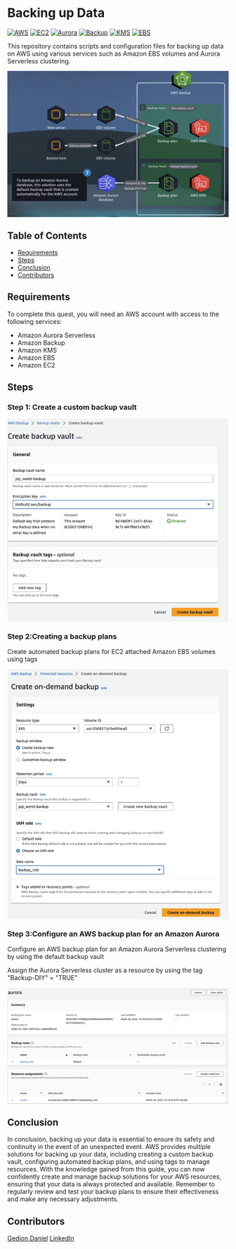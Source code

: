 
# Backing up Data

[![AWS](https://img.shields.io/badge/AWS-100000?style=flat&logo=amazon&logoColor=FFFFFF&labelColor=5C5C5C&color=FF7300)](https://docs.aws.amazon.com/quicksight/latest/user/signing-up.html)
[![EC2](https://img.shields.io/badge/AWS_EC2-100000?style=flat&logo=amazonec2&logoColor=white&labelColor=494949&color=FF7300)](https://aws.amazon.com/ec2/)
[![Aurora](https://img.shields.io/badge/AWS_Aurora-100000?style=flat&logo=amazonaws&logoColor=white&labelColor=494949&color=FF7300)](https://aws.amazon.com/rds/aurora/)
[![Backup](https://img.shields.io/badge/AWS_Backup-100000?style=flat&logo=amazonaws&logoColor=white&labelColor=494949&color=FF7300)](https://aws.amazon.com/backup/)
[![KMS](https://img.shields.io/badge/AWS_KMS-100000?style=flat&logo=amazonaws&logoColor=white&labelColor=494949&color=FF7300)](https://aws.amazon.com/kms/)
[![EBS](https://img.shields.io/badge/AWS_EBS-100000?style=flat&logo=amazonaws&logoColor=white&labelColor=494949&color=FF7300)](https://aws.amazon.com/ebs/)

This repository contains scripts and configuration files for backing up data on AWS using various services such as Amazon EBS volumes and Aurora Serverless clustering.

<p align="center">
  <img src="./img/1.png" alt="" style="display: block; margin: auto;" />
</p>

## Table of Contents

- [Requirements](#requirements)
- [Steps](#Steps)
- [Conclusion](#conclusion)
- [Contributors](#contributors)


## Requirements
To complete this quest, you will need an AWS account with access to the following services:
- Amazon Aurora Serverless 
- Amazon Backup
- Amazon KMS
- Amazon EBS
- Amazon EC2

## Steps
### Step 1: Create a custom backup vault
<p align="center">
  <img src="./img/2.png" alt="" style="display: block; margin: auto;" />
</p>

### Step 2:Creating a backup plans
Create automated backup plans for EC2 attached Amazon EBS volumes using tags

<p align="center">
  <img src="./img/3.png" alt="" style="display: block; margin: auto;" />
</p>

### Step 3:Configure an AWS backup plan for an Amazon Aurora
Configure an AWS backup plan for an Amazon Aurora Serverless clustering by using the default backup vault

Assign the Aurora Serverless cluster as a resource by using the tag "Backup-DIY" = "TRUE"
<p align="center">
  <img src="./img/4.png" alt="" style="display: block; margin: auto;" />
</p>


## Conclusion
In conclusion, backing up your data is essential to ensure its safety and continuity in the event of an unexpected event. AWS provides multiple solutions for backing up your data, including creating a custom backup vault, configuring automated backup plans, and using tags to manage resources. With the knowledge gained from this guide, you can now confidently create and manage backup solutions for your AWS resources, ensuring that your data is always protected and available. Remember to regularly review and test your backup plans to ensure their effectiveness and make any necessary adjustments.

## Contributors

[Gedion Daniel](https://gediondaniel.dev/)
[LinkedIn](https://www.linkedin.com/in/gedion-daniel-760ba6280/)

